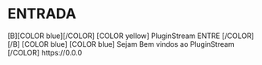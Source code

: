 # ENTRADA

<?xml version="1.0" encoding="UTF-8" standalone="yes"?>


<channels>

<channel>
<name>[B][COLOR blue][/COLOR] [COLOR yellow] PluginStream ENTRE [/COLOR][/B]</name>
<thumbnail></thumbnail>
<fanart></fanart>
<info>[COLOR blue] [COLOR blue] Sejam  Bem vindos ao  PluginStream [/COLOR]</info>
<externallink>https://0.0.0</externallink>
</channel>

</channels>

